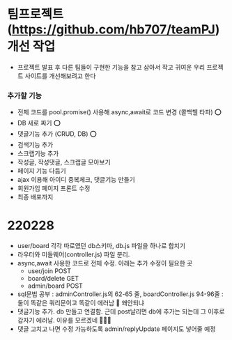 # 팀프로젝트 (https://github.com/hb707/teamPJ) 개선 작업
- 프로젝트 발표 후 다른 팀들이 구현한 기능을 참고 삼아서 작고 귀여운 우리 프로젝트 사이트를 개선해보려고 한다

### 추가할 기능
- 전체 코드를 pool.promise() 사용해 async,await로 코드 변경 (콜백헬 타파) ⭕️
- DB 새로 짜기 ⭕️
- 댓글기능 추가 (CRUD, DB) ⭕️
- 검색기능 추가
- 스크랩기능 추가
- 작성글, 작성댓글, 스크랩글 모아보기
- 페이지 기능 다듬기
- ajax 이용해 아이디 중복체크, 댓글기능 만들기
- 회원가입 페이지 프론트 수정
- 최종 배포까지


# 220228
- user/board 각각 따로였던 db스키마, db.js 파일을 하나로 합치기 
- 라우터와 미들웨어(controller.js) 파일 분리.
- async,await 사용한 코드로 전체 수정. 아래는 추가 수정이 필요한 곳
   - user/join POST
   - board/delete GET
   - admin/board POST
- sql문법 공부 : adminController.js의 62-65 줄, boardController.js 94-96줄 : 둘이 똑같은 쿼리문이고 똑같이 에러남 🤯 왜안되냐
- 댓글기능 추가. db 만들고 연결함. 근데 post날리면 db에 추가는 되는데 그 이후로 갑자기 에러남. 이유를 모르겠네 🤯🤯🤯
- 댓글 고치고 나면 수정 가능하도록 admin/replyUpdate 페이지도 넣어줄 예정